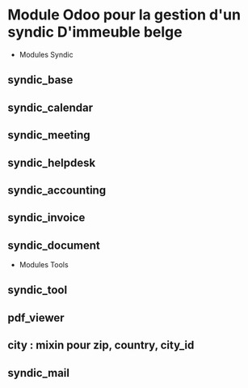 # Module Odoo pour la gestion d'un syndic D'immeuble belge

* Modules Syndic

## syndic_base

## syndic_calendar

## syndic_meeting

## syndic_helpdesk

## syndic_accounting

## syndic_invoice

## syndic_document

* Modules Tools

## syndic_tool

## pdf_viewer

## city : mixin pour zip, country, city_id

## syndic_mail
